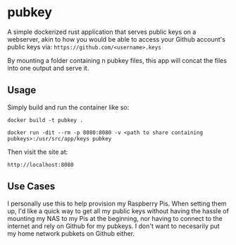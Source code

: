 # pubkey

A simple dockerized rust application that serves public keys on a webserver, akin to how you would be able to access your Github account's public keys via:
`https://github.com/<username>.keys`

By mounting a folder containing n pubkey files, this app will concat the files into one output and serve it.

## Usage

Simply build and run the container like so:

```
docker build -t pubkey .

docker run -dit --rm -p 8080:8080 -v <path to share containing pubkeys>:/usr/src/app/keys pubkey
```

Then visit the site at:

`http://localhost:8080`

## Use Cases

I personally use this to help provision my Raspberry Pis. When setting them up, I'd like a quick way to get all my public keys without having the hassle of mounting my NAS to my Pis at the beginning, nor having to connect to the internet and rely on Github for my pubkeys. I don't want to necesarily put my home network pubkets on Github either. 